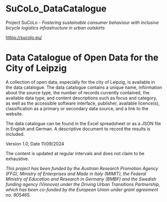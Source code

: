 # SuCoLo_DataCatalogue

Project SuCoLo - *Fostering sustainable consumer behaviour with inclusive bicycle logistics infrastructure in urban outskirts*

https://sucolo.eu/ 
                    
# Data Catalogue of Open Data for the City of Leipzig


A collection of open data, especially for the city of Leipzig, is available in the data catalogue. The data catalogue contains a unique name, information about the source type, the number of records currently contained, the available data type, and content descriptions such as focus and category, as well as the accessible software interface, publisher, available licence(s), classification as a primary or secondary data source, and a link to the website.

The data catalogue can be found in the Excel spreadsheet or as a JSON file in English and German. A descriptive document to record the results is included.

Version 1.0, Date 11/09/2024

The content is updated at regular intervals and does not claim to be exhaustive. 




*This project has been funded by the Austrian Research Promotion Agency (FFG), Ministry of Enterprises and Made in Italy (MIMIT), the Federal Ministry of Education and Research in Germany (BMBF) and the Swedish funding agency (Vinnova) under the Driving Urban Transitions Partnership, which has been co-funded by the European Union under grant agreement no. 905465.*
